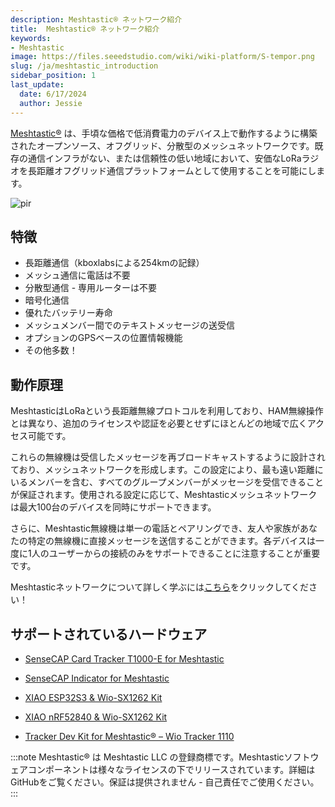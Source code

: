 ```yaml
---
description: Meshtastic® ネットワーク紹介
title:  Meshtastic® ネットワーク紹介
keywords:
- Meshtastic
image: https://files.seeedstudio.com/wiki/wiki-platform/S-tempor.png
slug: /ja/meshtastic_introduction
sidebar_position: 1
last_update:
  date: 6/17/2024
  author: Jessie
---
```



[Meshtastic®](https://meshtastic.org/) は、手頃な価格で低消費電力のデバイス上で動作するように構築されたオープンソース、オフグリッド、分散型のメッシュネットワークです。既存の通信インフラがない、または信頼性の低い地域において、安価なLoRaラジオを長距離オフグリッド通信プラットフォームとして使用することを可能にします。

<p style={{textAlign: 'center'}}><img src="https://media-cdn.seeedstudio.com/media/wysiwyg/T1000-E-_-05.jpg" alt="pir" width={800} height="auto" /></p>

## 特徴

- 長距離通信（kboxlabsによる254kmの記録）
- メッシュ通信に電話は不要
- 分散型通信 - 専用ルーターは不要
- 暗号化通信
- 優れたバッテリー寿命
- メッシュメンバー間でのテキストメッセージの送受信
- オプションのGPSベースの位置情報機能
- その他多数！

## 動作原理

MeshtasticはLoRaという長距離無線プロトコルを利用しており、HAM無線操作とは異なり、追加のライセンスや認証を必要とせずにほとんどの地域で広くアクセス可能です。

これらの無線機は受信したメッセージを再ブロードキャストするように設計されており、メッシュネットワークを形成します。この設定により、最も遠い距離にいるメンバーを含む、すべてのグループメンバーがメッセージを受信できることが保証されます。使用される設定に応じて、Meshtasticメッシュネットワークは最大100台のデバイスを同時にサポートできます。

さらに、Meshtastic無線機は単一の電話とペアリングでき、友人や家族があなたの特定の無線機に直接メッセージを送信することができます。各デバイスは一度に1人のユーザーからの接続のみをサポートできることに注意することが重要です。

Meshtasticネットワークについて詳しく学ぶには[こちら](https://meshtastic.org/docs/)をクリックしてください！

## サポートされているハードウェア

- [SenseCAP Card Tracker T1000-E for Meshtastic](https://www.seeedstudio.com/SenseCAP-Card-Tracker-T1000-E-for-Meshtastic-p-5913.html)

- [SenseCAP Indicator for Meshtastic](https://www.seeedstudio.com/SenseCAP-Indicator-D1Pro-p-5644.html)

- [XIAO ESP32S3 & Wio-SX1262 Kit](https://www.seeedstudio.com/Wio-SX1262-with-XIAO-ESP32S3-p-5982.html)

- [XIAO nRF52840 & Wio-SX1262 Kit](https://www.seeedstudio.com/XIAO-nRF52840-Wio-SX1262-Kit-for-Meshtastic-p-6400.html)

- [Tracker Dev Kit for Meshtastic® – Wio Tracker 1110](https://www.seeedstudio.com/Wio-Tracker-1110-Dev-Kit-for-Meshtastic.html)

:::note
Meshtastic® は Meshtastic LLC の登録商標です。Meshtasticソフトウェアコンポーネントは様々なライセンスの下でリリースされています。詳細はGitHubをご覧ください。保証は提供されません - 自己責任でご使用ください。
:::